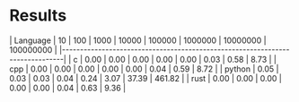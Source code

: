 # Results

| Language | 10 | 100 | 1000 | 10000 | 100000 | 1000000 | 10000000 | 100000000 |
|------------------------------------------------------------------------------|
| c | 0.00 | 0.00 | 0.00 | 0.00 | 0.00 | 0.03 | 0.58 | 8.73 |
| cpp | 0.00 | 0.00 | 0.00 | 0.00 | 0.00 | 0.04 | 0.59 | 8.72 |
| python | 0.05 | 0.03 | 0.03 | 0.04 | 0.24 | 3.07 | 37.39 | 461.82 |
| rust | 0.00 | 0.00 | 0.00 | 0.00 | 0.00 | 0.04 | 0.63 | 9.36 |
